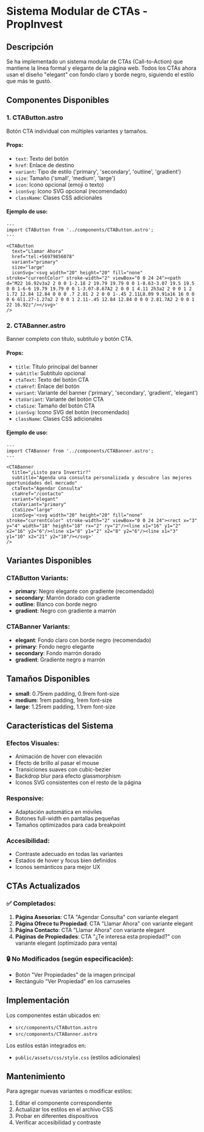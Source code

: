 # Sistema Modular de CTAs - PropInvest

## Descripción

Se ha implementado un sistema modular de CTAs (Call-to-Action) que mantiene la línea formal y elegante de la página web. Todos los CTAs ahora usan el diseño "elegant" con fondo claro y borde negro, siguiendo el estilo que más te gustó.

## Componentes Disponibles

### 1. CTAButton.astro

Botón CTA individual con múltiples variantes y tamaños.

#### Props:
- `text`: Texto del botón
- `href`: Enlace de destino
- `variant`: Tipo de estilo ('primary', 'secondary', 'outline', 'gradient')
- `size`: Tamaño ('small', 'medium', 'large')
- `icon`: Icono opcional (emoji o texto)
- `iconSvg`: Icono SVG opcional (recomendado)
- `className`: Clases CSS adicionales

#### Ejemplo de uso:
```astro
---
import CTAButton from '../components/CTAButton.astro';
---

<CTAButton
  text="Llamar Ahora"
  href="tel:+56979856078"
  variant="primary"
  size="large"
  iconSvg='<svg width="20" height="20" fill="none" stroke="currentColor" stroke-width="2" viewBox="0 0 24 24"><path d="M22 16.92v3a2 2 0 0 1-2.18 2 19.79 19.79 0 0 1-8.63-3.07 19.5 19.5 0 0 1-6-6 19.79 19.79 0 0 1-3.07-8.67A2 2 0 0 1 4.11 2h3a2 2 0 0 1 2 1.72 12.84 12.84 0 0 0 .7 2.81 2 2 0 0 1-.45 2.11L8.09 9.91a16 16 0 0 0 6 6l1.27-1.27a2 2 0 0 1 2.11-.45 12.84 12.84 0 0 0 2.81.7A2 2 0 0 1 22 16.92z"/></svg>'
/>
```

### 2. CTABanner.astro

Banner completo con título, subtítulo y botón CTA.

#### Props:
- `title`: Título principal del banner
- `subtitle`: Subtítulo opcional
- `ctaText`: Texto del botón CTA
- `ctaHref`: Enlace del botón
- `variant`: Variante del banner ('primary', 'secondary', 'gradient', 'elegant')
- `ctaVariant`: Variante del botón CTA
- `ctaSize`: Tamaño del botón CTA
- `iconSvg`: Icono SVG del botón (recomendado)
- `className`: Clases CSS adicionales

#### Ejemplo de uso:
```astro
---
import CTABanner from '../components/CTABanner.astro';
---

<CTABanner
  title="¿Listo para Invertir?"
  subtitle="Agenda una consulta personalizada y descubre las mejores oportunidades del mercado"
  ctaText="Agendar Consulta"
  ctaHref="/contacto"
  variant="elegant"
  ctaVariant="primary"
  ctaSize="large"
  iconSvg='<svg width="20" height="20" fill="none" stroke="currentColor" stroke-width="2" viewBox="0 0 24 24"><rect x="3" y="4" width="18" height="18" rx="2" ry="2"/><line x1="16" y1="2" x2="16" y2="6"/><line x1="8" y1="2" x2="8" y2="6"/><line x1="3" y1="10" x2="21" y2="10"/></svg>'
/>
```

## Variantes Disponibles

### CTAButton Variants:
- **primary**: Negro elegante con gradiente (recomendado)
- **secondary**: Marrón dorado con gradiente
- **outline**: Blanco con borde negro
- **gradient**: Negro con gradiente a marrón

### CTABanner Variants:
- **elegant**: Fondo claro con borde negro (recomendado)
- **primary**: Fondo negro elegante
- **secondary**: Fondo marrón dorado
- **gradient**: Gradiente negro a marrón

## Tamaños Disponibles

- **small**: 0.75rem padding, 0.9rem font-size
- **medium**: 1rem padding, 1rem font-size
- **large**: 1.25rem padding, 1.1rem font-size

## Características del Sistema

### Efectos Visuales:
- Animación de hover con elevación
- Efecto de brillo al pasar el mouse
- Transiciones suaves con cubic-bezier
- Backdrop blur para efecto glassmorphism
- Iconos SVG consistentes con el resto de la página

### Responsive:
- Adaptación automática en móviles
- Botones full-width en pantallas pequeñas
- Tamaños optimizados para cada breakpoint

### Accesibilidad:
- Contraste adecuado en todas las variantes
- Estados de hover y focus bien definidos
- Iconos semánticos para mejor UX

## CTAs Actualizados

### ✅ Completados:
1. **Página Asesorías**: CTA "Agendar Consulta" con variante elegant
2. **Página Ofrece tu Propiedad**: CTA "Llamar Ahora" con variante elegant
3. **Página Contacto**: CTA "Llamar Ahora" con variante elegant
4. **Páginas de Propiedades**: CTA "¿Te interesa esta propiedad?" con variante elegant (optimizado para venta)

### 🔒 No Modificados (según especificación):
- Botón "Ver Propiedades" de la imagen principal
- Rectángulo "Ver Propiedad" en los carruseles

## Implementación

Los componentes están ubicados en:
- `src/components/CTAButton.astro`
- `src/components/CTABanner.astro`

Los estilos están integrados en:
- `public/assets/css/style.css` (estilos adicionales)

## Mantenimiento

Para agregar nuevas variantes o modificar estilos:
1. Editar el componente correspondiente
2. Actualizar los estilos en el archivo CSS
3. Probar en diferentes dispositivos
4. Verificar accesibilidad y contraste 